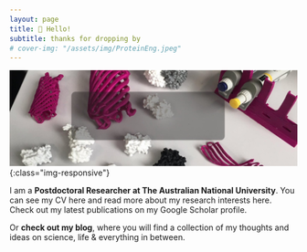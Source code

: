 ```yaml
---
layout: page
title: 👋 Hello!
subtitle: thanks for dropping by
# cover-img: "/assets/img/ProteinEng.jpeg"
---
```

![Protein Engineering](/assets/img/ProteinEng.jpeg){:class="img-responsive"}  

I am a **Postdoctoral Researcher at The Australian National University**. You can see my CV here and read more about my research interests here. Check out my latest publications on my Google Scholar profile.  
  
Or **check out my blog**, where you will find a collection of my thoughts and ideas on science, life & everything in between. 

